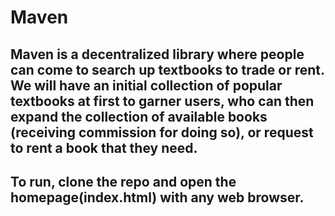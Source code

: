 # Maven

## Maven is a decentralized library where people can come to search up textbooks to trade or rent. We will have an initial collection of popular textbooks at first to garner users, who can then expand the collection of available books (receiving commission for doing so), or request to rent a book that they need.

## To run, clone the repo and open the homepage(index.html) with any web browser.

